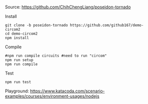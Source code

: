 Source: https://github.com/ChihChengLiang/poseidon-tornado

Install
```
git clone -b poseidon-tornado https://github.com/github167/demo-circom2
cd demo-circom2
npm install

```
Compile
```
#npm run compile circuits #need to run "circom"
npm run setup
npm run compile
```

Test
```
npm run test
```
Playground: https://www.katacoda.com/scenario-examples/courses/environment-usages/nodejs
